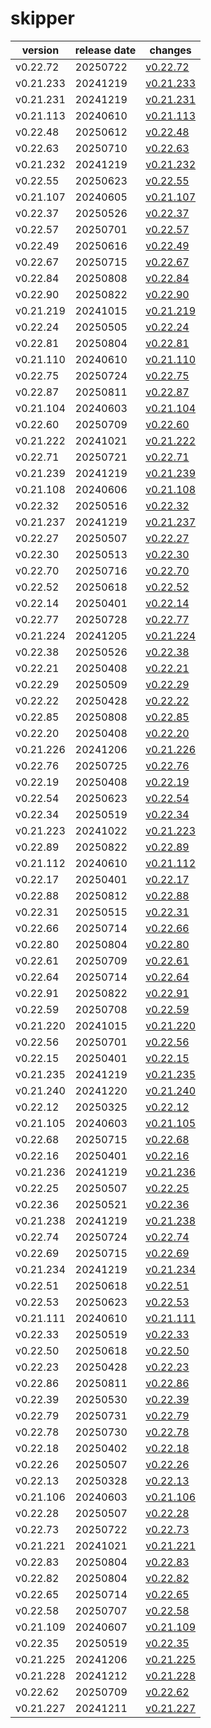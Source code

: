 # skipper	


|version|release date|changes|
|---|---|---|
|v0.22.72|20250722|[v0.22.72](./v0.22.72-20250722.md)|
|v0.21.233|20241219|[v0.21.233](./v0.21.233-20241219.md)|
|v0.21.231|20241219|[v0.21.231](./v0.21.231-20241219.md)|
|v0.21.113|20240610|[v0.21.113](./v0.21.113-20240610.md)|
|v0.22.48|20250612|[v0.22.48](./v0.22.48-20250612.md)|
|v0.22.63|20250710|[v0.22.63](./v0.22.63-20250710.md)|
|v0.21.232|20241219|[v0.21.232](./v0.21.232-20241219.md)|
|v0.22.55|20250623|[v0.22.55](./v0.22.55-20250623.md)|
|v0.21.107|20240605|[v0.21.107](./v0.21.107-20240605.md)|
|v0.22.37|20250526|[v0.22.37](./v0.22.37-20250526.md)|
|v0.22.57|20250701|[v0.22.57](./v0.22.57-20250701.md)|
|v0.22.49|20250616|[v0.22.49](./v0.22.49-20250616.md)|
|v0.22.67|20250715|[v0.22.67](./v0.22.67-20250715.md)|
|v0.22.84|20250808|[v0.22.84](./v0.22.84-20250808.md)|
|v0.22.90|20250822|[v0.22.90](./v0.22.90-20250822.md)|
|v0.21.219|20241015|[v0.21.219](./v0.21.219-20241015.md)|
|v0.22.24|20250505|[v0.22.24](./v0.22.24-20250505.md)|
|v0.22.81|20250804|[v0.22.81](./v0.22.81-20250804.md)|
|v0.21.110|20240610|[v0.21.110](./v0.21.110-20240610.md)|
|v0.22.75|20250724|[v0.22.75](./v0.22.75-20250724.md)|
|v0.22.87|20250811|[v0.22.87](./v0.22.87-20250811.md)|
|v0.21.104|20240603|[v0.21.104](./v0.21.104-20240603.md)|
|v0.22.60|20250709|[v0.22.60](./v0.22.60-20250709.md)|
|v0.21.222|20241021|[v0.21.222](./v0.21.222-20241021.md)|
|v0.22.71|20250721|[v0.22.71](./v0.22.71-20250721.md)|
|v0.21.239|20241219|[v0.21.239](./v0.21.239-20241219.md)|
|v0.21.108|20240606|[v0.21.108](./v0.21.108-20240606.md)|
|v0.22.32|20250516|[v0.22.32](./v0.22.32-20250516.md)|
|v0.21.237|20241219|[v0.21.237](./v0.21.237-20241219.md)|
|v0.22.27|20250507|[v0.22.27](./v0.22.27-20250507.md)|
|v0.22.30|20250513|[v0.22.30](./v0.22.30-20250513.md)|
|v0.22.70|20250716|[v0.22.70](./v0.22.70-20250716.md)|
|v0.22.52|20250618|[v0.22.52](./v0.22.52-20250618.md)|
|v0.22.14|20250401|[v0.22.14](./v0.22.14-20250401.md)|
|v0.22.77|20250728|[v0.22.77](./v0.22.77-20250728.md)|
|v0.21.224|20241205|[v0.21.224](./v0.21.224-20241205.md)|
|v0.22.38|20250526|[v0.22.38](./v0.22.38-20250526.md)|
|v0.22.21|20250408|[v0.22.21](./v0.22.21-20250408.md)|
|v0.22.29|20250509|[v0.22.29](./v0.22.29-20250509.md)|
|v0.22.22|20250428|[v0.22.22](./v0.22.22-20250428.md)|
|v0.22.85|20250808|[v0.22.85](./v0.22.85-20250808.md)|
|v0.22.20|20250408|[v0.22.20](./v0.22.20-20250408.md)|
|v0.21.226|20241206|[v0.21.226](./v0.21.226-20241206.md)|
|v0.22.76|20250725|[v0.22.76](./v0.22.76-20250725.md)|
|v0.22.19|20250408|[v0.22.19](./v0.22.19-20250408.md)|
|v0.22.54|20250623|[v0.22.54](./v0.22.54-20250623.md)|
|v0.22.34|20250519|[v0.22.34](./v0.22.34-20250519.md)|
|v0.21.223|20241022|[v0.21.223](./v0.21.223-20241022.md)|
|v0.22.89|20250822|[v0.22.89](./v0.22.89-20250822.md)|
|v0.21.112|20240610|[v0.21.112](./v0.21.112-20240610.md)|
|v0.22.17|20250401|[v0.22.17](./v0.22.17-20250401.md)|
|v0.22.88|20250812|[v0.22.88](./v0.22.88-20250812.md)|
|v0.22.31|20250515|[v0.22.31](./v0.22.31-20250515.md)|
|v0.22.66|20250714|[v0.22.66](./v0.22.66-20250714.md)|
|v0.22.80|20250804|[v0.22.80](./v0.22.80-20250804.md)|
|v0.22.61|20250709|[v0.22.61](./v0.22.61-20250709.md)|
|v0.22.64|20250714|[v0.22.64](./v0.22.64-20250714.md)|
|v0.22.91|20250822|[v0.22.91](./v0.22.91-20250822.md)|
|v0.22.59|20250708|[v0.22.59](./v0.22.59-20250708.md)|
|v0.21.220|20241015|[v0.21.220](./v0.21.220-20241015.md)|
|v0.22.56|20250701|[v0.22.56](./v0.22.56-20250701.md)|
|v0.22.15|20250401|[v0.22.15](./v0.22.15-20250401.md)|
|v0.21.235|20241219|[v0.21.235](./v0.21.235-20241219.md)|
|v0.21.240|20241220|[v0.21.240](./v0.21.240-20241220.md)|
|v0.22.12|20250325|[v0.22.12](./v0.22.12-20250325.md)|
|v0.21.105|20240603|[v0.21.105](./v0.21.105-20240603.md)|
|v0.22.68|20250715|[v0.22.68](./v0.22.68-20250715.md)|
|v0.22.16|20250401|[v0.22.16](./v0.22.16-20250401.md)|
|v0.21.236|20241219|[v0.21.236](./v0.21.236-20241219.md)|
|v0.22.25|20250507|[v0.22.25](./v0.22.25-20250507.md)|
|v0.22.36|20250521|[v0.22.36](./v0.22.36-20250521.md)|
|v0.21.238|20241219|[v0.21.238](./v0.21.238-20241219.md)|
|v0.22.74|20250724|[v0.22.74](./v0.22.74-20250724.md)|
|v0.22.69|20250715|[v0.22.69](./v0.22.69-20250715.md)|
|v0.21.234|20241219|[v0.21.234](./v0.21.234-20241219.md)|
|v0.22.51|20250618|[v0.22.51](./v0.22.51-20250618.md)|
|v0.22.53|20250623|[v0.22.53](./v0.22.53-20250623.md)|
|v0.21.111|20240610|[v0.21.111](./v0.21.111-20240610.md)|
|v0.22.33|20250519|[v0.22.33](./v0.22.33-20250519.md)|
|v0.22.50|20250618|[v0.22.50](./v0.22.50-20250618.md)|
|v0.22.23|20250428|[v0.22.23](./v0.22.23-20250428.md)|
|v0.22.86|20250811|[v0.22.86](./v0.22.86-20250811.md)|
|v0.22.39|20250530|[v0.22.39](./v0.22.39-20250530.md)|
|v0.22.79|20250731|[v0.22.79](./v0.22.79-20250731.md)|
|v0.22.78|20250730|[v0.22.78](./v0.22.78-20250730.md)|
|v0.22.18|20250402|[v0.22.18](./v0.22.18-20250402.md)|
|v0.22.26|20250507|[v0.22.26](./v0.22.26-20250507.md)|
|v0.22.13|20250328|[v0.22.13](./v0.22.13-20250328.md)|
|v0.21.106|20240603|[v0.21.106](./v0.21.106-20240603.md)|
|v0.22.28|20250507|[v0.22.28](./v0.22.28-20250507.md)|
|v0.22.73|20250722|[v0.22.73](./v0.22.73-20250722.md)|
|v0.21.221|20241021|[v0.21.221](./v0.21.221-20241021.md)|
|v0.22.83|20250804|[v0.22.83](./v0.22.83-20250804.md)|
|v0.22.82|20250804|[v0.22.82](./v0.22.82-20250804.md)|
|v0.22.65|20250714|[v0.22.65](./v0.22.65-20250714.md)|
|v0.22.58|20250707|[v0.22.58](./v0.22.58-20250707.md)|
|v0.21.109|20240607|[v0.21.109](./v0.21.109-20240607.md)|
|v0.22.35|20250519|[v0.22.35](./v0.22.35-20250519.md)|
|v0.21.225|20241206|[v0.21.225](./v0.21.225-20241206.md)|
|v0.21.228|20241212|[v0.21.228](./v0.21.228-20241212.md)|
|v0.22.62|20250709|[v0.22.62](./v0.22.62-20250709.md)|
|v0.21.227|20241211|[v0.21.227](./v0.21.227-20241211.md)|
